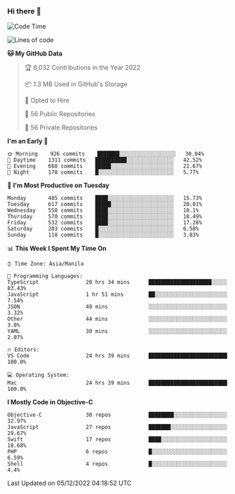 ### Hi there 👋

<!--START_SECTION:waka-->
![Code Time](http://img.shields.io/badge/Code%20Time-3%2C449%20hrs%209%20mins-blue)

![Lines of code](https://img.shields.io/badge/From%20Hello%20World%20I%27ve%20Written-2%20Million%20lines%20of%20code-blue)

**🐱 My GitHub Data** 

> 🏆 6,032 Contributions in the Year 2022
 > 
> 📦 1.3 MB Used in GitHub's Storage 
 > 
> 💼 Opted to Hire
 > 
> 📜 56 Public Repositories 
 > 
> 🔑 56 Private Repositories  
 > 
**I'm an Early 🐤** 

```text
🌞 Morning    926 commits    ███████░░░░░░░░░░░░░░░░░░   30.04% 
🌆 Daytime    1311 commits   ██████████░░░░░░░░░░░░░░░   42.52% 
🌃 Evening    668 commits    █████░░░░░░░░░░░░░░░░░░░░   21.67% 
🌙 Night      178 commits    █░░░░░░░░░░░░░░░░░░░░░░░░   5.77%

```
📅 **I'm Most Productive on Tuesday** 

```text
Monday       485 commits    ████░░░░░░░░░░░░░░░░░░░░░   15.73% 
Tuesday      617 commits    █████░░░░░░░░░░░░░░░░░░░░   20.01% 
Wednesday    558 commits    ████░░░░░░░░░░░░░░░░░░░░░   18.1% 
Thursday     570 commits    ████░░░░░░░░░░░░░░░░░░░░░   18.49% 
Friday       532 commits    ████░░░░░░░░░░░░░░░░░░░░░   17.26% 
Saturday     203 commits    █░░░░░░░░░░░░░░░░░░░░░░░░   6.58% 
Sunday       118 commits    █░░░░░░░░░░░░░░░░░░░░░░░░   3.83%

```


📊 **This Week I Spent My Time On** 

```text
⌚︎ Time Zone: Asia/Manila

💬 Programming Languages: 
TypeScript               20 hrs 34 mins      ████████████████████░░░░░   83.43% 
JavaScript               1 hr 51 mins        ██░░░░░░░░░░░░░░░░░░░░░░░   7.54% 
JSON                     49 mins             ░░░░░░░░░░░░░░░░░░░░░░░░░   3.32% 
Other                    44 mins             ░░░░░░░░░░░░░░░░░░░░░░░░░   3.0% 
YAML                     30 mins             ░░░░░░░░░░░░░░░░░░░░░░░░░   2.07%

🔥 Editors: 
VS Code                  24 hrs 39 mins      █████████████████████████   100.0%

💻 Operating System: 
Mac                      24 hrs 39 mins      █████████████████████████   100.0%

```

**I Mostly Code in Objective-C** 

```text
Objective-C              30 repos            ████████░░░░░░░░░░░░░░░░░   32.97% 
JavaScript               27 repos            ███████░░░░░░░░░░░░░░░░░░   29.67% 
Swift                    17 repos            ████░░░░░░░░░░░░░░░░░░░░░   18.68% 
PHP                      6 repos             █░░░░░░░░░░░░░░░░░░░░░░░░   6.59% 
Shell                    4 repos             █░░░░░░░░░░░░░░░░░░░░░░░░   4.4%

```



 Last Updated on 05/12/2022 04:18:52 UTC
<!--END_SECTION:waka-->


<!--
**rad182/rad182** is a ✨ _special_ ✨ repository because its `README.md` (this file) appears on your GitHub profile.

Here are some ideas to get you started:

- 🔭 I’m currently working on ...
- 🌱 I’m currently learning ...
- 👯 I’m looking to collaborate on ...
- 🤔 I’m looking for help with ...
- 💬 Ask me about ...
- 📫 How to reach me: ...
- 😄 Pronouns: ...
- ⚡ Fun fact: ...
-->
